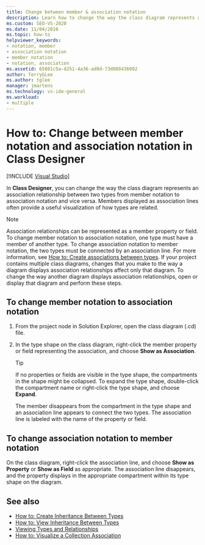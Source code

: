 ```yaml
---
title: Change between member & association notation
description: Learn how to change the way the class diagram represents an association relationship in Class Designer between two types from member notation to association notation and vice versa.
ms.custom: SEO-VS-2020
ms.date: 11/04/2016
ms.topic: how-to
helpviewer_keywords:
- notation, member
- association notation
- member notation
- notation, association
ms.assetid: 65881c5a-d251-4a36-ad0d-73d088436092
author: TerryGLee
ms.author: tglee
manager: jmartens
ms.technology: vs-ide-general
ms.workload:
- multiple
---
```

# How to: Change between member notation and association notation in Class Designer

 [!INCLUDE [Visual Studio](~/includes/applies-to-version/vs-windows-only.md)]

In **Class Designer**, you can change the way the class diagram represents an association relationship between two types from member notation to association notation and vice versa. Members displayed as association lines often provide a useful visualization of how types are related.

> [!NOTE]
> Association relationships can be represented as a member property or field. To change member notation to association notation, one type must have a member of another type. To change association notation to member notation, the two types must be connected by an association line. For more information, see [How to: Create associations between types](how-to-create-associations-between-types.md). If your project contains multiple class diagrams, changes that you make to the way a diagram displays association relationships affect only that diagram. To change the way another diagram displays association relationships, open or display that diagram and perform these steps.

## To change member notation to association notation

1. From the project node in Solution Explorer, open the class diagram (.cd) file.

2. In the type shape on the class diagram, right-click the member property or field representing the association, and choose **Show as Association**.

    > [!TIP]
    > If no properties or fields are visible in the type shape, the compartments in the shape might be collapsed. To expand the type shape, double-click the compartment name or right-click the type shape, and choose **Expand**.

    The member disappears from the compartment in the type shape and an association line appears to connect the two types. The association line is labeled with the name of the property or field.

## To change association notation to member notation

On the class diagram, right-click the association line, and choose **Show as Property** or **Show as Field** as appropriate. The association line disappears, and the property displays in the appropriate compartment within its type shape on the diagram.

## See also

- [How to: Create Inheritance Between Types](how-to-create-inheritance-between-types.md)
- [How to: View Inheritance Between Types](how-to-view-inheritance-between-types.md)
- [Viewing Types and Relationships](designing-and-viewing-classes-and-types.md)
- [How to: Visualize a Collection Association](how-to-visualize-a-collection-association.md)
